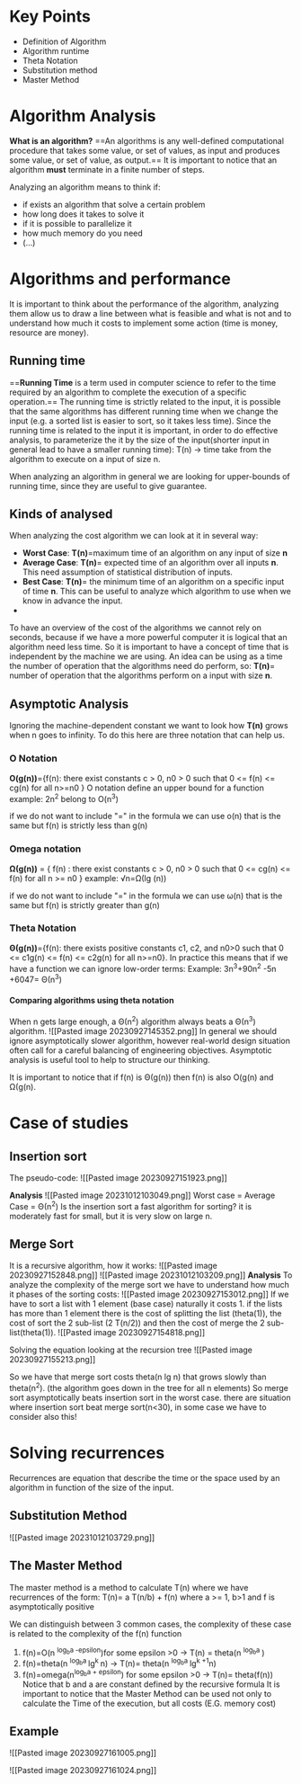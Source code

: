 # Key Points
- Definition of Algorithm
- Algorithm runtime
- Theta Notation
- Substitution method
- Master Method

# Algorithm Analysis
**What is an algorithm?** ==An algorithms is any well-defined computational procedure that takes some value, or set of values, as input and produces some value, or set of value, as output.==
It is important to notice that an algorithm **must** terminate in a finite number of steps.

Analyzing an algorithm means to think if:
- if exists an algorithm that solve a certain problem
- how long does it takes to solve it
- if it is possible to parallelize it 
- how much memory do you need
- (...)

# Algorithms and performance
It is important to think about the performance of the algorithm, analyzing them allow us to draw a line between what is feasible and what is not and to understand how much it costs to implement some action (time is money, resource are money).

## Running time
==**Running Time** is a term used in computer science to refer to the time required by an algorithm to complete the execution of a specific operation.==
The running time is strictly related to the input, it is possible that the same algorithms has different running time when we change the input (e.g. a sorted list is easier to sort, so it takes less time).
Since the running time is related to the input it is important, in order to do effective analysis, to parameterize the it by the size of the input(shorter input in general lead to have a smaller running time):
T(n) -> time take from the algorithm to execute on a input of size n.

When analyzing an algorithm in general we are looking for upper-bounds of running time, since they are useful to give guarantee.

## Kinds of analysed
When analyzing the cost algorithm we can look at it in several way:
- **Worst Case**: **T(n)**=maximum time of an algorithm on any input of size **n**
- **Average Case**: **T(n)**= expected time of an algorithm over all inputs **n**. This need assumption of statistical distribution of inputs.
- **Best Case**: **T(n)**= the minimum time of an algorithm on a specific input of time **n**. This can be useful to analyze which algorithm to use when we know in advance the input.
- 
To have an overview of the cost of the algorithms we cannot rely on seconds, because if we have a more powerful computer it is logical that an algorithm need less time. So it is important to have a concept of time that is independent by the machine we are using.
An idea can be using as a time the number of operation that the algorithms need do perform, so:
**T(n)**= number of operation that the algorithms perform on a input with size **n**.

## Asymptotic Analysis
Ignoring the machine-dependent constant we want to look how **T(n)** grows when n goes to infinity.
To do this here are three notation that can help us.
### O Notation
**O(g(n))**={f(n): there exist constants c > 0, n0 > 0 such that 0 <= f(n) <= cg(n) for all n>=n0 }
O notation define an upper bound for a function
example:
2n<sup>2</sup> belong to O(n<sup>3</sup>)

if we do not want to include "=" in the formula we can use o(n) that is the same but f(n) is strictly less than g(n)

### Omega notation
**Ω(g(n))** = { f(n) : there exist constants c > 0, n0 > 0 such that 0
<= cg(n) <= f(n) for all n >= n0 }
example:
√n=Ω(lg (n))

if we do not want to include "=" in the formula we can use ω(n) that is the same but f(n) is strictly greater than g(n)
### Theta Notation
**Θ(g(n))**={f(n): there exists positive constants c1, c2, and n0>0 such that 0 <= c1g(n) <= f(n) <= c2g(n) for all n>=n0}. In practice this means that if we have a function we can ignore low-order terms:
Example: 3n<sup>3</sup>+90n<sup>2</sup> -5n +6047= Θ(n<sup>3</sup>)

#### Comparing algorithms using theta notation
When n gets large enough, a Θ(n<sup>2</sup>) algorithm always beats a Θ(n<sup>3</sup>) algorithm.
![[Pasted image 20230927145352.png]]
In general we should ignore asymptotically slower algorithm, however real-world design situation often call for a careful balancing of engineering objectives. 
Asymptotic analysis is useful tool to help to structure our thinking.

It is important to notice that if  f(n) is Θ(g(n)) then f(n) is also O(g(n) and Ω(g(n).

# Case of studies
## Insertion sort 
The pseudo-code:
![[Pasted image 20230927151923.png]]

**Analysis**
![[Pasted image 20231012103049.png]]
Worst case = Average Case = Θ(n<sup>2</sup>)
Is the insertion sort a fast algorithm for sorting?
it is moderately fast for small, but it is very slow on large n.

## Merge Sort
It is a recursive algorithm, how it works:
![[Pasted image 20230927152848.png]]
![[Pasted image 20231012103209.png]]
**Analysis**
To analyze the complexity of the merge sort we have to understand how much it phases of the sorting costs:
![[Pasted image 20230927153012.png]]
If we have to sort a list with 1 element (base case) naturally it costs 1.
if the lists has more than 1 element there is the cost of splitting the list (theta(1)), the cost of sort the 2 sub-list (2 T(n/2)) and then the cost of merge the 2 sub-list(theta(1)).
![[Pasted image 20230927154818.png]]

Solving the equation looking at the recursion tree
![[Pasted image 20230927155213.png]]

So we have that merge sort costs theta(n lg n) that grows slowly than theta(n<sup>2</sup>). (the algorithm goes down in the tree for all n elements)
So merge sort asymptotically beats insertion sort in the worst case.
there are situation where insertion sort beat merge sort(n<30), in some case we have to consider also this!

# Solving recurrences
Recurrences are equation that describe the time or the space used by an algorithm in function of the size of the input.
## Substitution Method
![[Pasted image 20231012103729.png]]
## The Master Method
The master method is a method to calculate T(n)  where we have recurrences of the form:
T(n)= a T(n/b) + f(n)
where a >= 1, b>1 and f is asymptotically positive

We can distinguish between 3 common cases, the complexity of these case is related to the complexity of the f(n) function
1. f(n)=O(n <sup>log<sub>b</sub>a -epsilon</sup>)for some epsilon >0 -> T(n) = theta(n <sup>log<sub>b</sub>a </sup>)
2. f(n)=theta(n <sup>log<sub>b</sub>a </sup> lg<sup>k </sup>n) -> T(n)= theta(n <sup>log<sub>b</sub>a </sup>lg<sup>k +1</sup>n)
3. f(n)=omega(n<sup>log<sub>b</sub>a  + epsilon</sup>) for some epsilon >0 -> T(n)= theta(f(n))
Notice that b and a are constant defined by the recursive formula
It is important to notice that the Master Method can be used not only to
calculate the Time of the execution, but all costs (E.G. memory cost)

## Example

![[Pasted image 20230927161005.png]]

![[Pasted image 20230927161024.png]]
